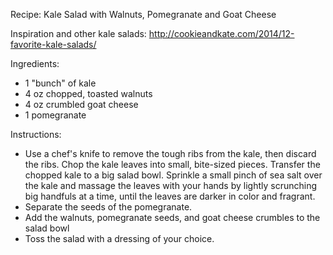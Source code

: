 
Recipe: Kale Salad with Walnuts, Pomegranate and Goat Cheese

Inspiration and other kale salads:
http://cookieandkate.com/2014/12-favorite-kale-salads/

Ingredients:

- 1 "bunch" of kale
- 4 oz chopped, toasted walnuts
- 4 oz crumbled goat cheese
- 1 pomegranate

Instructions:

- Use a chef's knife to remove the tough ribs from the kale, then discard the ribs. Chop the kale leaves into small, bite-sized pieces. Transfer the chopped kale to a big salad bowl. Sprinkle a small pinch of sea salt over the kale and massage the leaves with your hands by lightly scrunching big handfuls at a time, until the leaves are darker in color and fragrant.
- Separate the seeds of the pomegranate.
- Add the walnuts, pomegranate seeds, and goat cheese crumbles to the salad bowl
- Toss the salad with a dressing of your choice.

